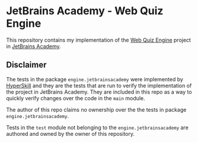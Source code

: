 # JetBrains Academy - Web Quiz Engine
This repository contains my implementation of the [Web Quiz Engine](https://hyperskill.org/projects/91) project in [JetBrains Academy](https://www.jetbrains.com/academy/).

## Disclaimer
The tests in the package ``engine.jetbrainsacademy`` were implemented by [HyperSkill](https://hyperskill.org/) and they are the tests that are run to verify the implementation of the project in JetBrains Academy. They are included in this repo as a way to quickly verify changes over the code in the `main` module.

The author of this repo claims no ownership over the the tests in package ``engine.jetbrainsacademy``.

Tests in the ``test`` module not belonging to the ``engine.jetbrainsacademy`` are authored and owned by the owner of this repository.


